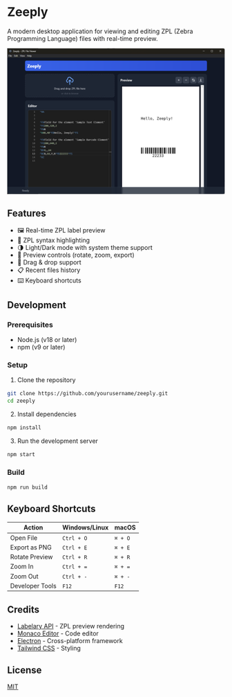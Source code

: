 # Zeeply

A modern desktop application for viewing and editing ZPL (Zebra Programming Language) files with real-time preview.

![Zeeply Screenshot](assets/screenshot.png)

## Features

- 🖼️ Real-time ZPL label preview
- 📝 ZPL syntax highlighting
- 🌗 Light/Dark mode with system theme support
- 🔄 Preview controls (rotate, zoom, export)
- 📂 Drag & drop support
- 📋 Recent files history
- ⌨️ Keyboard shortcuts

## Development

### Prerequisites

- Node.js (v18 or later)
- npm (v9 or later)

### Setup

1. Clone the repository

```bash
git clone https://github.com/yourusername/zeeply.git
cd zeeply
```

2. Install dependencies

```bash
npm install
```

3. Run the development server

```bash
npm start
```

### Build

```bash
npm run build
```

## Keyboard Shortcuts

| Action          | Windows/Linux | macOS   |
| --------------- | ------------- | ------- |
| Open File       | `Ctrl + O`    | `⌘ + O` |
| Export as PNG   | `Ctrl + E`    | `⌘ + E` |
| Rotate Preview  | `Ctrl + R`    | `⌘ + R` |
| Zoom In         | `Ctrl + =`    | `⌘ + =` |
| Zoom Out        | `Ctrl + -`    | `⌘ + -` |
| Developer Tools | `F12`         | `F12`   |

## Credits

- [Labelary API](http://labelary.com/service.html) - ZPL preview rendering
- [Monaco Editor](https://microsoft.github.io/monaco-editor/) - Code editor
- [Electron](https://www.electronjs.org/) - Cross-platform framework
- [Tailwind CSS](https://tailwindcss.com/) - Styling

## License

[MIT](LICENSE)
